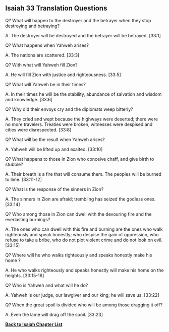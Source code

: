 ## Isaiah 33 Translation Questions ##

Q? What will happen to the destroyer and the betrayer when they stop destroying and betraying?

A. The destroyer will be destroyed and the betrayer will be betrayed. [33:1]

Q? What happens when Yahweh arises?

A. The nations are scattered. [33:3]

Q? With what will Yahweh fill Zion?

A. He will fill Zion with justice and righteousness. [33:5]

Q? What will Yahweh be in their times?

A. In their times he will be the stability, abundance of salvation and wisdom and knowledge. [33:6]

Q? Why did their envoys cry and the diplomats weep bitterly?

A. They cried and wept because the highways were deserted; there were no more travelers. Treaties were broken, witnesses were despised and cities were disrespected. [33:8]

Q? What will be the result when Yahweh arises?

A. Yahweh will be lifted up and exalted. [33:10]

Q? What happens to those in Zion who conceive chaff, and give birth to stubble?

A. Their breath is a fire that will consume them. The peoples will be burned to lime. [33:11-12]

Q? What is the response of the sinners in Zion?

A. The sinners in Zion are afraid; trembling has seized the godless ones. [33:14]

Q? Who among those in Zion can dwell with the devouring fire and the everlasting burnings?

A. The ones who can dwell with this fire and burning are the ones who walk righteously and speak honestly; who despise the gain of oppression, who refuse to take a bribe, who do not plot violent crime and do not look on evil. [33:15]

Q? Where will he who walks righteously and speaks honestly make his home ?

A. He who walks righteously and speaks honestly will make his home on the heights. [33:15-16]

Q? Who is Yahweh and what will he do?

A. Yahweh is our judge, our lawgiver and our king; he will save us. [33:22]

Q? When the great spoil is divided who will be among those dragging it off?

A. Even the lame will drag off the spoil. [33:23]

__[Back to Isaiah Chapter List](./)__

